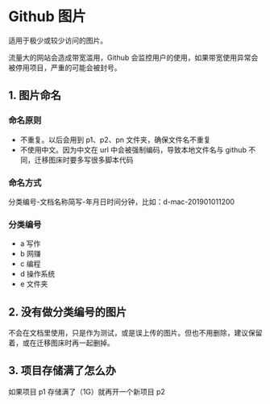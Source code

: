 # Github 图片

适用于极少或较少访问的图片。

流量大的网站会造成带宽滥用，Github 会监控用户的使用，如果带宽使用异常会被停用项目，严重的可能会被封号。

## 1. 图片命名

### 命名原则

* 不重复。以后会用到 p1、p2、pn 文件夹，确保文件名不重复
* 不使用中文。因为中文在 url 中会被强制编码，导致本地文件名与 github 不同，迁移图床时要多写很多脚本代码

### 命名方式

分类编号-文档名称简写-年月日时间分钟，比如：d-mac-201901011200

### 分类编号

* a 写作
* b 网赚
* c 编程
* d 操作系统
* e 文件夹

## 2. 没有做分类编号的图片

不会在文档里使用，只是作为测试，或是误上传的图片。但也不用删除，建议保留着，或在迁移图床时再一起删掉。

## 3. 项目存储满了怎么办

如果项目 p1 存储满了（1G）就再开一个新项目 p2
